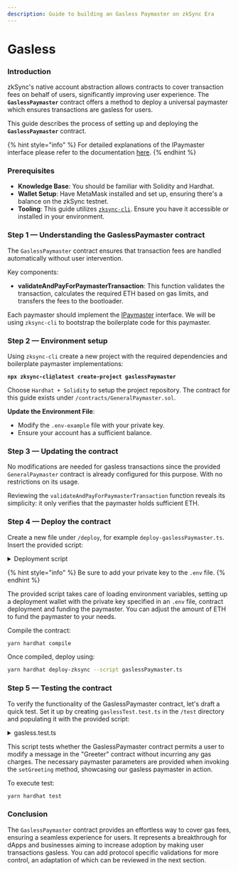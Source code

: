 ```yaml
---
description: Guide to building an Gasless Paymaster on zkSync Era
---
```


# Gasless

### Introduction

zkSync's native account abstraction allows contracts to cover transaction fees on behalf of users, significantly improving user experience. The **`GaslessPaymaster`** contract offers a method to deploy a universal paymaster which ensures transactions are gasless for users.&#x20;

This guide describes the process of setting up and deploying the **`GaslessPaymaster`** contract.

{% hint style="info" %}
For detailed explanations of the IPaymaster interface please refer to the documentation [here](https://era.zksync.io/docs/reference/concepts/account-abstraction.html#ipaymaster-interface).
{% endhint %}

### Prerequisites

* **Knowledge Base**: You should be familiar with Solidity and Hardhat.
* **Wallet Setup**: Have MetaMask installed and set up, ensuring there's a balance on the zkSync testnet.&#x20;
* **Tooling**: This guide utilizes [`zksync-cli`](../../../tooling/zksync-cli.md). Ensure you have it accessible or installed in your environment.

### Step 1 — Understanding the GaslessPaymaster contract

The `GaslessPaymaster` contract ensures that transaction fees are handled automatically without user intervention.

Key components:

* **validateAndPayForPaymasterTransaction**: This function validates the transaction, calculates the required ETH based on gas limits, and transfers the fees to the bootloader.

Each paymaster should implement the [IPaymaster](https://github.com/matter-labs/v2-testnet-contracts/blob/main/l2/system-contracts/interfaces/IPaymaster.sol) interface. We will be using `zksync-cli` to bootstrap the boilerplate code for this paymaster.

### Step 2 — Environment setup

Using `zksync-cli` create a new project with the required dependencies and boilerplate paymaster implementations:

<pre class="language-bash"><code class="lang-bash"><strong>npx zksync-cli@latest create-project gaslessPaymaster
</strong></code></pre>

Choose `Hardhat + Solidity` to setup the project repository. The contract for this guide exists under `/contracts/GeneralPaymaster.sol`.&#x20;

**Update the Environment File**:

* Modify the `.env-example` file with your private key.
* Ensure your account has a sufficient balance.

### Step 3 — Updating the contract

No modifications are needed for gasless transactions since the provided `GeneralPaymaster` contract is already configured for this purpose. With no restrictions on its usage.&#x20;

Reviewing the `validateAndPayForPaymasterTransaction` function reveals its simplicity: it only verifies that the paymaster holds sufficient ETH.

### Step 4 — Deploy the contract

Create a new file under `/deploy`, for example `deploy-gaslessPaymaster.ts`. Insert the provided script:

<details>

<summary>Deployment script</summary>

```typescript
import { Provider, Wallet } from "zksync-web3";
import * as ethers from "ethers";
import { HardhatRuntimeEnvironment } from "hardhat/types";
import { Deployer } from "@matterlabs/hardhat-zksync-deploy";

// load env file
import dotenv from "dotenv";
dotenv.config();

// load wallet private key from env file
const PRIVATE_KEY = process.env.WALLET_PRIVATE_KEY || "";

if (!PRIVATE_KEY)
  throw "⛔️ Private key not detected! Add it to the .env file!";

export default async function (hre: HardhatRuntimeEnvironment) {
  console.log(`Running deploy script for the GaslessPaymaster contract...`);
  const provider = new Provider("https://testnet.era.zksync.dev");

  // The wallet that will deploy the token and the paymaster
  // It is assumed that this wallet already has sufficient funds on zkSync
  const wallet = new Wallet(PRIVATE_KEY);
  const deployer = new Deployer(hre, wallet);

  // Deploying the paymaster
  const paymasterArtifact = await deployer.loadArtifact("GaslessPaymaster");
  const deploymentFee = await deployer.estimateDeployFee(paymasterArtifact, []);
  const parsedFee = ethers.utils.formatEther(deploymentFee.toString());
  console.log(`The deployment is estimated to cost ${parsedFee} ETH`);
  // Deploy the contract
  const paymaster = await deployer.deploy(paymasterArtifact, []);
  console.log(`Paymaster address: ${paymaster.address}`);

  console.log("Funding paymaster with ETH");
  // Supplying paymaster with ETH
  await (
    await deployer.zkWallet.sendTransaction({
      to: paymaster.address,
      value: ethers.utils.parseEther("0.005"),
    })
  ).wait();

  let paymasterBalance = await provider.getBalance(paymaster.address);
  console.log(`Paymaster ETH balance is now ${paymasterBalance.toString()}`);
  console.log(`Done!`);
}
```

</details>

{% hint style="info" %}
Be sure to add your private key to the `.env` file.&#x20;
{% endhint %}

The provided script takes care of loading environment variables, setting up a deployment wallet with the private key specified in an `.env` file, contract deployment and funding the paymaster. You can adjust the amount of ETH to fund the paymaster to your needs.&#x20;

Compile the contract:

```bash
yarn hardhat compile
```

Once compiled, deploy using:

```bash
yarn hardhat deploy-zksync --script gaslessPaymaster.ts
```

### Step 5 — Testing the contract

To verify the functionality of the GaslessPaymaster contract, let's draft a quick test. Set it up by creating `gaslessTest.test.ts` in the `/test` directory and populating it with the provided script:

<details>

<summary>gasless.test.ts</summary>

```typescript
import { expect } from "chai";
import { Wallet, Provider, Contract, utils } from "zksync-web3";
import hardhatConfig from "../hardhat.config";
import { Deployer } from "@matterlabs/hardhat-zksync-deploy";
import * as hre from "hardhat";
import * as ethers from "ethers";
import dotenv from "dotenv";

dotenv.config();

const PRIVATE_KEY = process.env.WALLET_PRIVATE_KEY || "";

describe("GaslessPaymaster", function () {
  let provider: Provider;
  let wallet: Wallet;
  let deployer: Deployer;
  let emptyWallet: Wallet;
  let userWallet: Wallet;
  let ownerInitialBalance: ethers.BigNumber;
  let paymaster: Contract;
  let greeter: Contract;

  before(async function () {
    [provider, wallet, deployer] = setupDeployer(hardhatConfig.networks.zkSyncTestnet.url, PRIVATE_KEY);
    emptyWallet = Wallet.createRandom();
    userWallet = new Wallet(emptyWallet.privateKey, provider);
    paymaster = await deployContract(deployer, "GaslessPaymaster", []);
    greeter = await deployContract(deployer, "Greeter", ["Hi"]);
    await fundAccount(wallet, paymaster.address, "3");
    ownerInitialBalance = await wallet.getBalance();
  });

  async function executeGreetingTransaction(user: Wallet) {
    const gasPrice = await provider.getGasPrice();
    const paymasterParams = utils.getPaymasterParams(paymaster.address, {
      type: "General",
      innerInput: new Uint8Array(),
    });

    const setGreetingTx = await greeter.connect(user).setGreeting("Hola, mundo!", {
      maxPriorityFeePerGas: ethers.BigNumber.from(0),
      maxFeePerGas: gasPrice,
      gasLimit: 6000000,
      customData: {
        gasPerPubdata: utils.DEFAULT_GAS_PER_PUBDATA_LIMIT,
        paymasterParams,
      },
    });

    await setGreetingTx.wait();
    return wallet.getBalance();
  }

  it("Owner can update message for free", async function () {
    const newBalance = await executeGreetingTransaction(userWallet);
    expect(await greeter.greet()).to.equal("Hola, mundo!");
    expect(newBalance).to.eql(ownerInitialBalance);
  });

  async function deployContract(deployer: Deployer, contract: string, params: any[]): Promise<Contract> {
    const artifact = await deployer.loadArtifact(contract);
    return await deployer.deploy(artifact, params);
  }

  async function fundAccount(wallet: Wallet, address: string, amount: string) {
    await (await wallet.sendTransaction({ to: address, value: ethers.utils.parseEther(amount) })).wait();
  }

  function setupDeployer(url: string, privateKey: string): [Provider, Wallet, Deployer] {
    const provider = new Provider(url);
    const wallet = new Wallet(privateKey, provider);
    const deployer = new Deployer(hre, wallet);
    return [provider, wallet, deployer];
  }
});
```

</details>

This script tests whether the GaslessPaymaster contract permits a user to modify a message in the "Greeter" contract without incurring any gas charges. The necessary paymaster parameters are provided when invoking the `setGreeting` method, showcasing our gasless paymaster in action.

To execute test:

```bash
yarn hardhat test
```

### Conclusion

The `GaslessPaymaster` contract provides an effortless way to cover gas fees, ensuring a seamless experience for users. It represents a breakthrough for dApps and businesses aiming to increase adoption by making user transactions gasless. You can add protocol specific validations for more control, an adaptation of which can be reviewed in the next section. &#x20;
